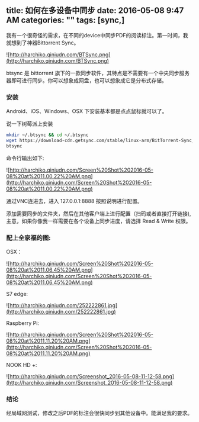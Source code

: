 title: 如何在多设备中同步
date: 2016-05-08 9:47 AM
categories: ""
tags: [sync,]
---
我有一个很奇怪的需求，在不同的device中同步PDF的阅读标注。第一时间，我就想到了神器Bittorrent Sync。

<!--more-->
![http://harchiko.qiniudn.com/BTSync.png](http://harchiko.qiniudn.com/BTSync.png)

btsync 是 bittorrent 旗下的一款同步软件，其特点是不需要有一个中央同步服务器即可进行同步。你可以想象成网盘，也可以想象成它是分布式存储。

### 安装

Android、iOS、Windows、OSX 下安装基本都是点点鼠标就可以了。

说一下树莓派上安装

```bash
mkdir ~/.btsync && cd ~/.btsync
wget https://download-cdn.getsync.com/stable/linux-arm/BitTorrent-Sync_arm.tar.gz
btsync
```

命令行输出如下:

![http://harchiko.qiniudn.com/Screen%20Shot%202016-05-08%20at%2011.00.22%20AM.png](http://harchiko.qiniudn.com/Screen%20Shot%202016-05-08%20at%2011.00.22%20AM.png)

通过VNC连进去，进入 127.0.0.1:8888 按照说明进行配置。

添加需要同步的文件夹，然后在其他客户端上进行配置（扫码或者直接打开链接),主意，如果你像我一样需要在各个设备上同步进度，请选择 Read & Write 权限。

### 配上全家福的图:

OSX：

![http://harchiko.qiniudn.com/Screen%20Shot%202016-05-08%20at%2011.06.45%20AM.png](http://harchiko.qiniudn.com/Screen%20Shot%202016-05-08%20at%2011.06.45%20AM.png)

S7 edge:

![http://harchiko.qiniudn.com/252222861.jpg](http://harchiko.qiniudn.com/252222861.jpg)

Raspberry Pi:

![http://harchiko.qiniudn.com/Screen%20Shot%202016-05-08%20at%2011.11.20%20AM.png](http://harchiko.qiniudn.com/Screen%20Shot%202016-05-08%20at%2011.11.20%20AM.png)

NOOK HD +:

![http://harchiko.qiniudn.com/Screenshot_2016-05-08-11-12-58.png](http://harchiko.qiniudn.com/Screenshot_2016-05-08-11-12-58.png)

### 结论

经局域网测试，修改之后PDF的标注会很快同步到其他设备中。能满足我的要求。
